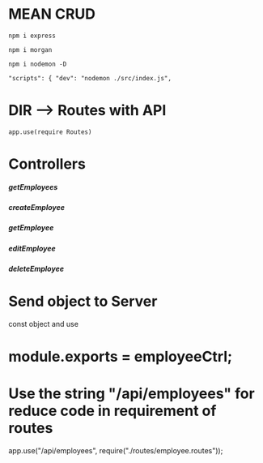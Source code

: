 # MEAN CRUD

`npm i express`

`npm i morgan`

`npm i nodemon -D`

`"scripts": { "dev": "nodemon ./src/index.js",`

# DIR --> Routes with API

`app.use(require Routes)`

# Controllers

##### getEmployees

##### createEmployee

##### getEmployee

##### editEmployee

##### deleteEmployee

# Send object to Server

const object and use

# module.exports = employeeCtrl;

# Use the string "/api/employees" for reduce code in requirement of routes

app.use("/api/employees", require("./routes/employee.routes"));
